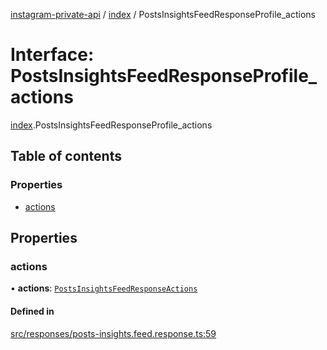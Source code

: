 [instagram-private-api](../../README.md) / [index](../../modules/index.md) / PostsInsightsFeedResponseProfile_actions

# Interface: PostsInsightsFeedResponseProfile\_actions

[index](../../modules/index.md).PostsInsightsFeedResponseProfile_actions

## Table of contents

### Properties

- [actions](PostsInsightsFeedResponseProfile_actions.md#actions)

## Properties

### actions

• **actions**: [`PostsInsightsFeedResponseActions`](PostsInsightsFeedResponseActions.md)

#### Defined in

[src/responses/posts-insights.feed.response.ts:59](https://github.com/Nerixyz/instagram-private-api/blob/0e0721c/src/responses/posts-insights.feed.response.ts#L59)
